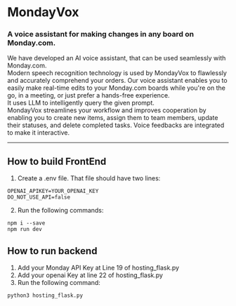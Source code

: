 # MondayVox

### A voice assistant for making changes in any board on Monday.com.

We have developed an AI voice assistant, that can be used seamlessly with Monday.com. \
Modern speech recognition technology is used by MondayVox to flawlessly and accurately comprehend your orders. Our voice assistant enables you to easily make real-time edits to your Monday.com boards while you're on the go, in a meeting, or just prefer a hands-free experience.\
It uses LLM to intelligently query the given prompt.\
MondayVox streamlines your workflow and improves cooperation by enabling you to create new items, assign them to team members, update their statuses, and delete completed tasks. Voice feedbacks are integrated to make it interactive.

------------------------------------------------

## How to build FrontEnd

1. Create a .env file. That file should have two lines:
  ```
  OPENAI_APIKEY=YOUR_OPENAI_KEY
  DO_NOT_USE_API=false
  ```
2. Run the following commands:
  ```
  npm i --save
  npm run dev
  ```

## How to run backend
1. Add your Monday API Key at Line 19 of hosting_flask.py
2. Add your openai Key at line 22 of hosting_flask.py
3. Run the following command: 
  ```
  python3 hosting_flask.py
  ```